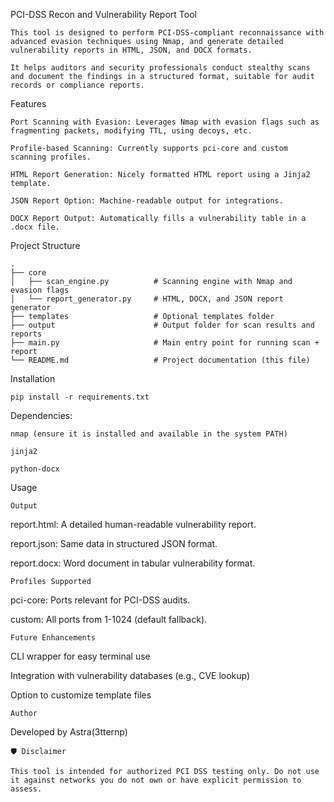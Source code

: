 PCI-DSS Recon and Vulnerability Report Tool
```
This tool is designed to perform PCI-DSS-compliant reconnaissance with advanced evasion techniques using Nmap, and generate detailed vulnerability reports in HTML, JSON, and DOCX formats.

It helps auditors and security professionals conduct stealthy scans and document the findings in a structured format, suitable for audit records or compliance reports.
```
Features
```
Port Scanning with Evasion: Leverages Nmap with evasion flags such as fragmenting packets, modifying TTL, using decoys, etc.

Profile-based Scanning: Currently supports pci-core and custom scanning profiles.

HTML Report Generation: Nicely formatted HTML report using a Jinja2 template.

JSON Report Option: Machine-readable output for integrations.

DOCX Report Output: Automatically fills a vulnerability table in a .docx file.
```
Project Structure
```
.
├── core
│   ├── scan_engine.py          # Scanning engine with Nmap and evasion flags
│   └── report_generator.py     # HTML, DOCX, and JSON report generator
├── templates                   # Optional templates folder
├── output                      # Output folder for scan results and reports
├── main.py                     # Main entry point for running scan + report
└── README.md                   # Project documentation (this file)

```
Installation
```
pip install -r requirements.txt
```
Dependencies:
```
nmap (ensure it is installed and available in the system PATH)

jinja2

python-docx
```
Usage
```
Output
```
report.html: A detailed human-readable vulnerability report.

report.json: Same data in structured JSON format.

report.docx: Word document in tabular vulnerability format.
```
Profiles Supported
```
pci-core: Ports relevant for PCI-DSS audits.

custom: All ports from 1-1024 (default fallback).
```
Future Enhancements
```
CLI wrapper for easy terminal use

Integration with vulnerability databases (e.g., CVE lookup)

Option to customize template files
```
Author
```
Developed by Astra(3tternp)
```
🛡️ Disclaimer

This tool is intended for authorized PCI DSS testing only. Do not use it against networks you do not own or have explicit permission to assess.
